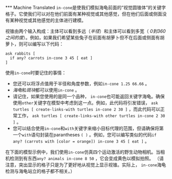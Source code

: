 ﻿*** Machine Translated
`in-cone`是使我们模拟海龟前面的“视觉圆锥体”的关键字格子。它使我们可以对在他们前面有某种视觉或其他感觉，但在他们后面或侧面没有某种视觉或其他感觉的主体进行建模。

视锥由两个输入构成：主体可以看到多远（*半径*）和主体可以看到多宽（ *0到360之间的度*）。例如，如果我们希望某些兔子在前面有胡萝卜但不在后面或侧面有胡萝卜，则可以编写以下代码：



```
ask rabbits [
  if any? carrots in-cone 3 45 [ eat ]
]
```


使用`in-cone`时要记住的事情：

- 您还可以将浮点值用于半径和角度参数，例如`in-cone 1.25 66.66` 。
- *海龟*和*斑块*都可以使用`in-cone` 。
- 请记住，如果您使用的是同一个品种， `in-cone`也可能返回关键字海龟。确保使用`other`关键字在模型中考虑到这一点。例如，此代码将引发错误， `ask turtles [ create-links-with turtles in-cone 2 30 ]` ，而此代码可以正常工作， `ask turtles [ create-links-with other turtles in-cone 2 30 ]` 。
- 您可以结合使用`in-cone`和`with`关键字来缩小目标代理的范围，但请确保将第一个`with`语句封装在parantheses `( )` 。例如，您可以编写类似的代码`if any? (carrots with [color = orange]) in-cone 3 45 [ eat ]` 。


在下面的模型示例中，我们使用`in-cone`仿真四个运动激活的野生动物相机。当相机检测到有东西`any? animals in-cone 8 50` ，它会变成黄色以模拟拍照。 （请注意，突出显示的格子只是为了更好地从视觉上显示视锥。实际上， `in-cone`海龟检测与海龟站立的格子都不相关。）